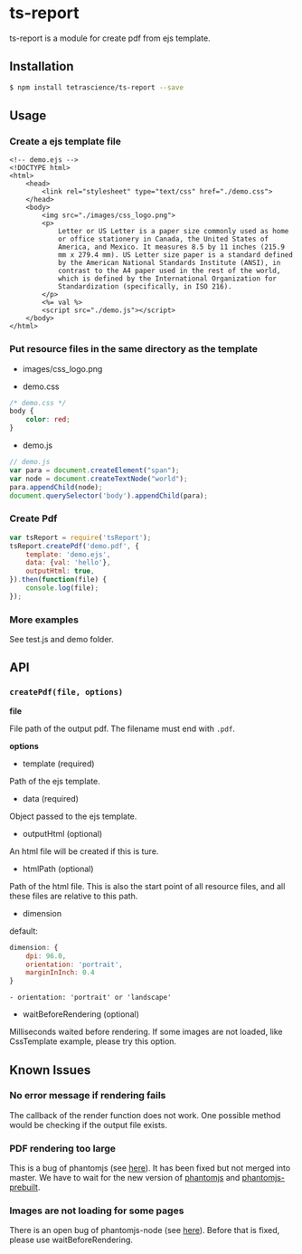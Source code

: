 # ts-report

ts-report is a module for create pdf from ejs template.

## Installation
```sh
$ npm install tetrascience/ts-report --save
```

## Usage

### Create a ejs template file
```ejs
<!-- demo.ejs -->
<!DOCTYPE html>
<html>
    <head>
        <link rel="stylesheet" type="text/css" href="./demo.css">
    </head>
    <body>
        <img src="./images/css_logo.png">
        <p>
            Letter or US Letter is a paper size commonly used as home
            or office stationery in Canada, the United States of
            America, and Mexico. It measures 8.5 by 11 inches (215.9
            mm x 279.4 mm). US Letter size paper is a standard defined
            by the American National Standards Institute (ANSI), in
            contrast to the A4 paper used in the rest of the world,
            which is defined by the International Organization for
            Standardization (specifically, in ISO 216).
        </p>
        <%= val %>
        <script src="./demo.js"></script>
    </body>
</html>
```

### Put resource files in the same directory as the template

- images/css_logo.png

- demo.css
```css
/* demo.css */
body {
    color: red;
}
```

- demo.js
```javascript
// demo.js
var para = document.createElement("span");
var node = document.createTextNode("world");
para.appendChild(node);
document.querySelector('body').appendChild(para);
```

### Create Pdf

```javascript
var tsReport = require('tsReport');
tsReport.createPdf('demo.pdf', {
    template: 'demo.ejs',
    data: {val: 'hello'},
    outputHtml: true,
}).then(function(file) {
    console.log(file);
});
```

### More examples
See test.js and demo folder.

## API

### `createPdf(file, options)`

**file**

File path of the output pdf. The filename must end with `.pdf`.

**options**

  - template (required)

  Path of the ejs template.

  - data (required)

  Object passed to the ejs template.

  - outputHtml (optional)

  An html file will be created if this is ture.

  - htmlPath (optional)

  Path of the html file. This is also the start point of all resource
  files, and all these files are relative to this path.

  - dimension

  default:
  ```javascript
  dimension: {
      dpi: 96.0,
      orientation: 'portrait',
      marginInInch: 0.4
  }
  ```
    - orientation: 'portrait' or 'landscape'

  - waitBeforeRendering (optional)

  Milliseconds waited before rendering. If some images are not loaded,
  like CssTemplate example, please try this option.

## Known Issues

### No error message if rendering fails

The callback of the render function does not work. One possible method
would be checking if the output file exists.

### PDF rendering too large

This is a bug of phantomjs (see
[here](https://github.com/ariya/phantomjs/issues/12685)). It has been
fixed but not merged into master. We have to wait for the new version
of [phantomjs](https://github.com/ariya/phantomjs) and
[phantomjs-prebuilt](https://github.com/Medium/phantomjs).

### Images are not loading for some pages

There is an open bug of phantomjs-node (see
[here](https://github.com/amir20/phantomjs-node/issues/396)). Before
that is fixed, please use waitBeforeRendering.
